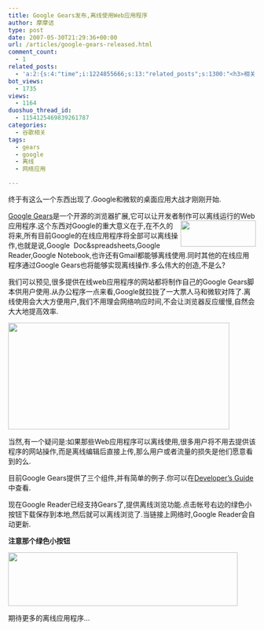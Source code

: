 ```yaml
---
title: Google Gears发布,离线使用Web应用程序
author: 摩摩诘
type: post
date: 2007-05-30T21:29:36+00:00
url: /articles/google-gears-released.html
comment_count:
  - 1
related_posts:
  - 'a:2:{s:4:"time";i:1224855666;s:13:"related_posts";s:1300:"<h3>相关日志</h3><ul class="related_post"><li><a href="http://www.digglife.cn/articles/popular-feeds-in-google-reader.html" title="Google Reader中文版里的推荐Feeds">Google Reader中文版里的推荐Feeds</a></li><li><a href="http://www.digglife.cn/articles/google-search-engine-for-ringtones.html" title="Google将发布手机铃声搜索">Google将发布手机铃声搜索</a></li><li><a href="http://www.digglife.cn/articles/how-to-download-published-google-docs.html" title="如何下载公开的Google文档和电子表格">如何下载公开的Google文档和电子表格</a></li><li><a href="http://www.digglife.cn/articles/programing-languages-map-in-google-maps.html" title="编程语言的Google地图:Hello World!世界">编程语言的Google地图:Hello World!世界</a></li><li><a href="http://www.digglife.cn/articles/geeky-google-calendars.html" title="奇客必备的8个特色Google日历">奇客必备的8个特色Google日历</a></li><li><a href="http://www.digglife.cn/articles/google-logos.html" title="十个你可能从未见过的Google Logo">十个你可能从未见过的Google Logo</a></li><li><a href="http://www.digglife.cn/articles/customize-gmail-signature.html" title="Gmail技巧:让你的签名绚起来">Gmail技巧:让你的签名绚起来</a></li></ul>";}'
bot_views:
  - 1735
views:
  - 1164
duoshuo_thread_id:
  - 1154125469839261787
categories:
  - 谷歌相关
tags:
  - gears
  - google
  - 离线
  - 网络应用

---
```

终于有这么一个东西出现了.Google和微软的桌面应用大战才刚刚开始.

<a target="_blank" href="http://gears.google.com/">Google Gears</a>是一个开源的浏览器扩展,它可以让开发者制作可以<a atomicselection="true" href="https://www.digglife.net/wp-content/uploads/3/379/2007/05/gears-sm4.png"><img align="right" width="153" src="http://digglife.qiniudn.com/wp-content/uploads/3/379/2007/05/gears-sm-thumb2.png" height="53" /></a>离线运行的Web应用程序.这个东西对Google的重大意义在于,在不久的将来,所有目前Google的在线应用程序将全部可以离线操作,也就是说,Google  Doc&spreadsheets,Google Reader,Google Notebook,也许还有Gmail都能够离线使用.同时其他的在线应用程序通过Google Gears也将能够实现离线操作.多么伟大的创造,不是么?

我们可以预见,很多提供在线web应用程序的网站都将制作自己的Google Gears脚本供用户使用.从办公程序一点来看,Google就拉拢了一大票人马和微软对阵了.离线使用会大大方便用户,我们不用理会网络响应时间,不会让浏览器反应缓慢,自然会大大地提高效率.

<a atomicselection="true" href="https://www.digglife.net/wp-content/uploads/3/379/2007/05/gearspage7.png"><img width="450" src="http://digglife.qiniudn.com/wp-content/uploads/3/379/2007/05/gearspage-thumb3.png" height="217" /></a>

<!--more-->

当然,有一个疑问是:如果那些Web应用程序可以离线使用,很多用户将不用去提供该程序的网站操作,而是离线编辑后直接上传,那么用户或者流量的损失是他们愿意看到的么.

目前Google Gears提供了三个组件,并有简单的例子.你可以在<a target="_blank" href="http://code.google.com/apis/gears/">Developer&#8217;s Guide</a>中查看.

现在Google Reader已经支持Gears了,提供离线浏览功能.点击帐号右边的绿色小按钮下载保存到本地,然后就可以离线浏览了.当链接上网络时,Google Reader会自动更新.

**注意那个绿色小按钮**

<a atomicselection="true" href="https://www.digglife.net/wp-content/uploads/3/379/2007/05/readeroff.png"><img width="467" src="http://digglife.qiniudn.com/wp-content/uploads/3/379/2007/05/readeroff-thumb.png" height="109" /></a>

期待更多的离线应用程序&#8230;